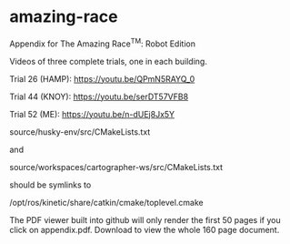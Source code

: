 # amazing-race
Appendix for The Amazing Race<sup>TM</sup>: Robot Edition

Videos of three complete trials, one in each building.

Trial 26 (HAMP): https://youtu.be/QPmN5RAYQ_0

Trial 44 (KNOY): https://youtu.be/serDT57VFB8

Trial 52 (ME): https://youtu.be/n-dUEj8Jx5Y

source/husky-env/src/CMakeLists.txt

and

source/workspaces/cartographer-ws/src/CMakeLists.txt

should be symlinks to

/opt/ros/kinetic/share/catkin/cmake/toplevel.cmake

The PDF viewer built into github will only render the first 50 pages if you
click on appendix.pdf. Download to view the whole 160 page document.
